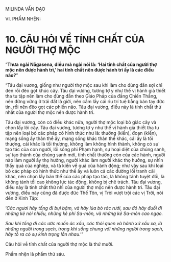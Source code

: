 MILINDA VẤN ĐẠO

VI. PHẨM NHỆN:

# 10. CÂU HỎI VỀ TÍNH CHẤT CỦA NGƯỜI THỢ MỘC

“**Thưa ngài Nāgasena, điều mà ngài nói là: ‘Hai tính chất của người thợ mộc nên được hành trì,’ hai tính chất nên được hành trì ấy là các điều nào?**”

“Tâu đại vương, giống như người thợ mộc sau khi làm cho đúng đắn sợi chỉ đen rồi đẽo gọt khúc cây. Tâu đại vương, tương tợ y như thế vị hành giả thiết tha tu tập nên làm cho đúng đắn theo Giáo Pháp của đấng Chiến Thắng, nên đứng vững ở trái đất là giới, nên cầm lấy cái rìu trí tuệ bằng bàn tay đức tin, rồi nên đẽo gọt các phiền não. Tâu đại vương, điều này là tính chất thứ nhất của người thợ mộc nên được hành trì.

Tâu đại vương, còn có điều khác nữa, người thợ mộc loại bỏ giác cây và chọn lấy lõi cây. Tâu đại vương, tương tợ y như thế vị hành giả thiết tha tu tập nên loại bỏ các pháp có hình thức như là: thường (kiến), đoạn (kiến), mạng sống ấy thân thể ấy, mạng sống khác thân thể khác, cái ấy là tối thượng, cái khác là tối thượng, không làm không hình thành, không có sự tạo tác của con người, lối sống phi Phạm hạnh, sự hoại diệt của chúng sanh, sự tạo thành của chúng sanh mới, tính chất thường còn của các hành, người nào làm người ấy thọ hưởng, người khác làm người khác thọ hưởng, sự nhìn thấy quả của nghiệp, và tà kiến về quả của hành động; như vậy sau khi loại bỏ các pháp có hình thức như thế ấy và luôn cả các đường lối tranh cãi khác, nên chọn lấy bản thể của các pháp tạo tác, là không tánh tuyệt đối, là không tánh tối cao không lực tác động, không bị chê trách. Tâu đại vương, điều này là tính chất thứ nhì của người thợ mộc nên được hành trì. Tâu đại vương, điều này cũng đã được đức Thế Tôn, vị Trời vượt trội các vị Trời, nói đến ở Kinh Tập:

‘_Các ngươi hãy tống đi bụi bặm, và hãy lùa bỏ rác rưởi, sau đó hãy đuổi đi những kẻ nói nhiều, những kẻ phi Sa-môn, và những kẻ Sa-môn cao ngạo._

_Sau khi tống đi các ước muốn ác xấu, các thói quen và hành xứ xấu xa, là những người trong sạch, trong khi sống chung với những người trong sạch, hãy tỏ ra có sự kính trọng lẫn nhau_.’”

Câu hỏi về tính chất của người thợ mộc là thứ mười.

Phẩm nhện là phẩm thứ sáu.
